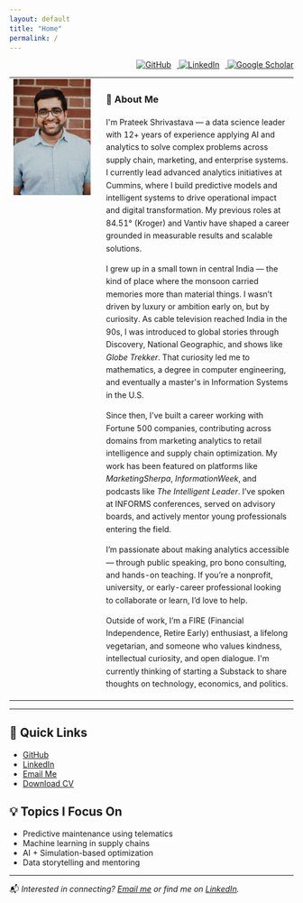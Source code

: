```yaml
---
layout: default
title: "Home"
permalink: /
---
```


<p align="right">
  <a href="https://github.com/prateek0489" target="_blank">
    <img src="https://cdn.jsdelivr.net/npm/simple-icons@v9/icons/github.svg" alt="GitHub" width="24" height="24" style="margin-right: 10px;" />
  </a>
  <a href="https://linkedin.com/in/pshrivastava1989" target="_blank">
    <img src="https://cdn.jsdelivr.net/npm/simple-icons@v9/icons/linkedin.svg" alt="LinkedIn" width="24" height="24" style="margin-right: 10px;" />
  </a>
  <a href="https://scholar.google.com/citations?user=V62DoOgAAAAJ" target="_blank">
    <img src="https://cdn.jsdelivr.net/npm/simple-icons@v9/icons/googlescholar.svg" alt="Google Scholar" width="24" height="24" />
  </a>
</p>

<table>
<tr>
<td style="width: 30%; vertical-align: top;">
  <img src="/assets/images/prateek.jpg" alt="Prateek Shrivastava" width="300" >
</td>
<td style="padding-left: 20px; vertical-align: top; line-height: 1.6;">

  <h3>👋 About Me</h3>

  <p>I'm Prateek Shrivastava — a data science leader with 12+ years of experience applying AI and analytics to solve complex problems across supply chain, marketing, and enterprise systems. I currently lead advanced analytics initiatives at Cummins, where I build predictive models and intelligent systems to drive operational impact and digital transformation. My previous roles at 84.51° (Kroger) and Vantiv have shaped a career grounded in measurable results and scalable solutions.</p>

  <p>I grew up in a small town in central India — the kind of place where the monsoon carried memories more than material things. I wasn’t driven by luxury or ambition early on, but by curiosity. As cable television reached India in the 90s, I was introduced to global stories through Discovery, National Geographic, and shows like <em>Globe Trekker</em>. That curiosity led me to mathematics, a degree in computer engineering, and eventually a master's in Information Systems in the U.S.</p>

  <p>Since then, I’ve built a career working with Fortune 500 companies, contributing across domains from marketing analytics to retail intelligence and supply chain optimization. My work has been featured on platforms like <em>MarketingSherpa</em>, <em>InformationWeek</em>, and podcasts like <em>The Intelligent Leader</em>. I’ve spoken at INFORMS conferences, served on advisory boards, and actively mentor young professionals entering the field.</p>

  <p>I’m passionate about making analytics accessible — through public speaking, pro bono consulting, and hands-on teaching. If you’re a nonprofit, university, or early-career professional looking to collaborate or learn, I’d love to help.</p>

  <p>Outside of work, I’m a FIRE (Financial Independence, Retire Early) enthusiast, a lifelong vegetarian, and someone who values kindness, intellectual curiosity, and open dialogue. I'm currently thinking of starting a Substack to share thoughts on technology, economics, and politics.</p>

</td>
</tr>
</table>

---

## 🔗 Quick Links
- [GitHub](https://github.com/prateek0489)
- [LinkedIn](https://linkedin.com/in/pshrivastava1989)
- [Email Me](mailto:prateek.ietdavv@gmail.com)
- [Download CV](/assets/files/resume.pdf)

## 💡 Topics I Focus On
- Predictive maintenance using telematics
- Machine learning in supply chains
- AI + Simulation-based optimization
- Data storytelling and mentoring

---

📬 *Interested in connecting? [Email me](mailto:prateek.ietdavv@gmail.com) or find me on [LinkedIn](https://linkedin.com/in/pshrivastava1989).*
